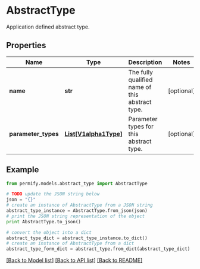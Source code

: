 # AbstractType

Application defined abstract type.

## Properties

Name | Type | Description | Notes
------------ | ------------- | ------------- | -------------
**name** | **str** | The fully qualified name of this abstract type. | [optional] 
**parameter_types** | [**List[V1alpha1Type]**](V1alpha1Type.md) | Parameter types for this abstract type. | [optional] 

## Example

```python
from permify.models.abstract_type import AbstractType

# TODO update the JSON string below
json = "{}"
# create an instance of AbstractType from a JSON string
abstract_type_instance = AbstractType.from_json(json)
# print the JSON string representation of the object
print AbstractType.to_json()

# convert the object into a dict
abstract_type_dict = abstract_type_instance.to_dict()
# create an instance of AbstractType from a dict
abstract_type_form_dict = abstract_type.from_dict(abstract_type_dict)
```
[[Back to Model list]](../README.md#documentation-for-models) [[Back to API list]](../README.md#documentation-for-api-endpoints) [[Back to README]](../README.md)


